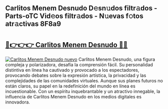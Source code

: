## Carlitos Menem Desnudo D𝚎sn𝚞dos filtr𝚊dos - Parts-oTC Vid𝚎os filtr𝚊dos - N𝚞evas f𝚘tos atr𝚊ctivas 8F8a9

# <h2><a href="http://mb54c5.tromn.icu/?c=Carlitos+Menem+Desnudo">🔗👉👉👉 Carlitos Menem Desnudo 🔗🔗</a></h2>

[![Carlitos Menem Desnudo nuevo](https://i.imgur.com/pEAQMta.gif)](http://mb54c5.tromn.icu/?c=Carlitos+Menem+Desnudo)
Carlitos Menem Desnudo, una figura compleja y polarizadora, desafía la comprensión fácil. Su personalidad distintiva en línea ha cautivado y provocado a los espectadores, provocando debates sobre la expresión artística, la privacidad y las complejidades de las comunidades virtuales. Aunque sus planes futuros no están claros, su papel en la redefinición del mundo en línea es incuestionable. Con un espíritu inquebrantable y un atractivo innegable, la influencia de Carlitos Menem Desnudo en los medios digitales es innovadora.

